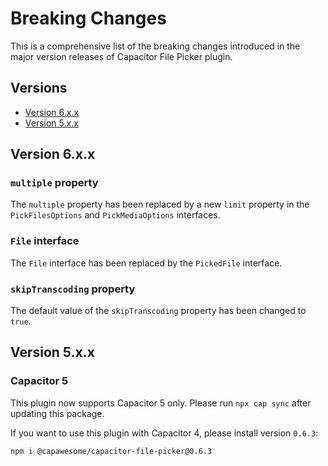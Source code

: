# Breaking Changes

This is a comprehensive list of the breaking changes introduced in the major version releases of Capacitor File Picker plugin.

## Versions

- [Version 6.x.x](#version-6xx)
- [Version 5.x.x](#version-5xx)

## Version 6.x.x

### `multiple` property

The `multiple` property has been replaced by a new `limit` property in the `PickFilesOptions` and `PickMediaOptions` interfaces.

### `File` interface

The `File` interface has been replaced by the `PickedFile` interface.

### `skipTranscoding` property

The default value of the `skipTranscoding` property has been changed to `true`.

## Version 5.x.x

### Capacitor 5

This plugin now supports Capacitor 5 only. Please run `npx cap sync` after updating this package.

If you want to use this plugin with Capacitor 4, please install version `0.6.3`:

```
npm i @capawesome/capacitor-file-picker@0.6.3
```
